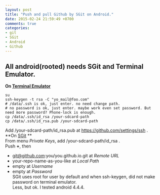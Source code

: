 ```yaml
---
layout: post
title: "Push and pull Github by SGit on Android."
date: 2015-02-24 21:59:49 +0700
comments: true
categories: 
- git
- SGit
- Android
- Github
---
```

## All android(rooted) needs SGit and Terminal Emulator.
**On [Terminal Emulator](https://f-droid.org/repository/browse/?fdfilter=terminal&fdid=jackpal.androidterm)**
```
su
ssh-keygen -t rsa -C "yo_mail@foo.com"
# /data/.ssh is ok, just enter. no need change path.
# no password is ok, just enter. maybe work even set password. But need more password? Phone-lock is enough.
cp /data/.ssh/id_rsa /your-sdcard-path
cp /data/.ssh/id_rsa.pub /your-sdcard-path
```
Add /your-sdcard-path/id_rsa.pub at https://github.com/settings/ssh .  
**On [SGit](https://f-droid.org/repository/browse/?fdfilter=sgit&fdid=me.sheimi.sgit) **  
From menu *Private Keys*, add /your-sdcard-path/id_rsa .  
Push **+**, then  
- git@github.com:you/you.github.io.git at *Remote URL*  
- your-repo-name-as-you-like at *Local Path*  
- empty at *Username*  
- empty at *Password*  
SGit uses root for user by default and when ssh-keygen, did not make password on terminal emulator.  
Less, but ok. I tested android 4.4.4.  

 
